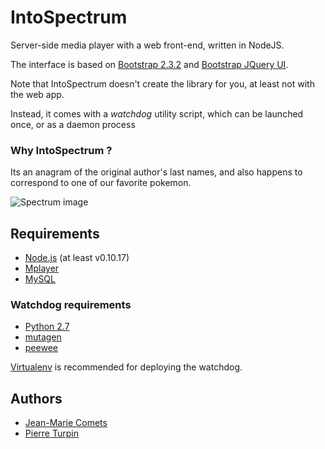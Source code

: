 IntoSpectrum
============

Server-side media player with a web front-end, written in NodeJS.

The interface is based on [Bootstrap 2.3.2][] and [Bootstrap JQuery UI][].


Note that IntoSpectrum doesn't create the library for you,
at least not with the web app.

Instead, it comes with a *watchdog* utility script, which can be
launched once, or as a daemon process

### Why IntoSpectrum ?

Its an anagram of the original author's last names, and also happens
to correspond to one of our favorite pokemon.

![Spectrum image](../../blob/master/static/img/spectrum.jpg?raw=true)

## Requirements

- [Node.js][] (at least v0.10.17)
- [Mplayer][]
- [MySQL][]

### Watchdog requirements

- [Python 2.7][]
- [mutagen][]
- [peewee][]

[Virtualenv][] is recommended for deploying the watchdog.

## Authors
- [Jean-Marie Comets][]
- [Pierre Turpin][]

[Python 2.7]: (http://www.python.org/download/releases/2.7)
[mutagen]: (https://code.google.com/p/mutagen)
[MySQL]: (http://www.mysql.com)
[Virtualenv]: (http://www.virtualenv.org)
[peewee]: (https://github.com/coleifer/peewee)
[Node.js]: (http://nodejs.org),
[Mplayer]: (http://mplayerhq.hu)
[Bootstrap 2.3.2]: (https://github.com/twbs/bootstrap/tree/v2.3.2)
[Bootstrap JQuery UI]: (https://github.com/addyosmani/jquery-ui-bootstrap).
[Jean-Marie Comets]: (https://github.com/jmcomets)
[Pierre Turpin]: (https://github.com/TurpIF)

